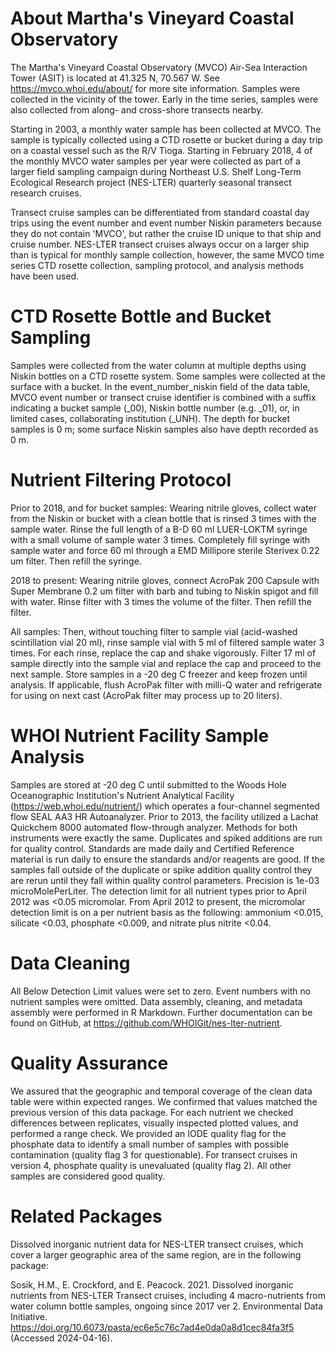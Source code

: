 # About Martha's Vineyard Coastal Observatory

The Martha's Vineyard Coastal Observatory (MVCO) Air-Sea Interaction Tower (ASIT) is located at 41.325 N, 70.567 W. See https://mvco.whoi.edu/about/ for more site information. Samples were collected in the vicinity of the tower. Early in the time series, samples were also collected from along- and cross-shore transects nearby. 

Starting in 2003, a monthly water sample has been collected at MVCO. The sample is typically collected using a CTD rosette or bucket during a day trip on a coastal vessel such as the R/V Tioga. Starting in February 2018, 4 of the monthly MVCO water samples per year were collected as part of a larger field sampling campaign during Northeast U.S. Shelf Long-Term Ecological Research project (NES-LTER) quarterly seasonal transect research cruises. 

Transect cruise samples can be differentiated from standard coastal day trips using the event number and event number Niskin parameters because they do not contain 'MVCO', but rather the cruise ID unique to that ship and cruise number. NES-LTER transect cruises always occur on a larger ship than is typical for monthly sample collection, however, the same MVCO time series CTD rosette collection, sampling protocol, and analysis methods have been used. 

# CTD Rosette Bottle and Bucket Sampling  

Samples were collected from the water column at multiple depths using Niskin bottles on a CTD rosette system. Some samples were collected at the surface with a bucket. In the event\_number\_niskin field of the data table, MVCO event number or transect cruise identifier is combined with a suffix indicating a bucket sample (_00), Niskin bottle number (e.g. _01), or, in limited cases, collaborating institution (_UNH). The depth for bucket samples is 0 m; some surface Niskin samples also have depth recorded as 0 m. 

# Nutrient Filtering Protocol

Prior to 2018, and for bucket samples: Wearing nitrile gloves, collect water from the Niskin or bucket with a clean bottle that is rinsed 3 times with the sample water. Rinse the full length of a B-D 60 ml LUER-LOKTM syringe with a small volume of sample water 3 times. Completely fill syringe with sample water and force 60 ml through a EMD Millipore sterile Sterivex 0.22 um filter. Then refill the syringe.

2018 to present: Wearing nitrile gloves, connect AcroPak 200 Capsule with Super Membrane 0.2 um filter with barb and tubing to Niskin spigot and fill with water. Rinse filter with 3 times the volume of the filter. Then refill the filter.

All samples: Then, without touching filter to sample vial (acid-washed scintillation vial 20 ml), rinse sample vial with 5 ml of filtered sample water 3 times. For each rinse, replace the cap and shake vigorously. Filter 17 ml of sample directly into the sample vial and replace the cap and proceed to the next sample. Store samples in a -20 deg C freezer and keep frozen until analysis. If applicable, flush AcroPak filter with milli-Q water and refrigerate for using on next cast (AcroPak filter may process up to 20 liters).

# WHOI Nutrient Facility Sample Analysis

Samples are stored at -20 deg C until submitted to the Woods Hole Oceanographic Institution's Nutrient Analytical Facility (https://web.whoi.edu/nutrient/) which operates a four-channel segmented flow SEAL AA3 HR Autoanalyzer. Prior to 2013, the facility utilized a Lachat Quickchem 8000 automated flow-through analyzer. Methods for both instruments were exactly the same. Duplicates and spiked additions are run for quality control. Standards are made daily and Certified Reference material is run daily to ensure the standards and/or reagents are good. If the samples fall outside of the duplicate or spike addition quality control they are rerun until they fall within quality control parameters. Precision is 1e-03 microMolePerLiter. The detection limit for all nutrient types prior to April 2012 was <0.05 micromolar. From April 2012 to present, the micromolar detection limit is on a per nutrient basis as the following: ammonium <0.015, silicate <0.03, phosphate <0.009, and nitrate plus nitrite <0.04. 

# Data Cleaning

All Below Detection Limit values were set to zero. Event numbers with no nutrient samples were omitted. Data assembly, cleaning, and metadata assembly were performed in R Markdown. Further documentation can be found on GitHub, at https://github.com/WHOIGit/nes-lter-nutrient. 

# Quality Assurance

We assured that the geographic and temporal coverage of the clean data table were within expected ranges. We confirmed that values matched the previous version of this data package. For each nutrient we checked differences between replicates, visually inspected plotted values, and performed a range check. We provided an IODE quality flag for the phosphate data to identify a small number of samples with possible contamination (quality flag 3 for questionable). For transect cruises in version 4, phosphate quality is unevaluated (quality flag 2). All other samples are considered good quality.  

# Related Packages

Dissolved inorganic nutrient data for NES-LTER transect cruises, which cover a larger geographic area of the same region, are in the following package:

Sosik, H.M., E. Crockford, and E. Peacock. 2021. Dissolved inorganic nutrients from NES-LTER Transect cruises, including 4 macro-nutrients from water column bottle samples, ongoing since 2017 ver 2. Environmental Data Initiative. https://doi.org/10.6073/pasta/ec6e5c76c7ad4e0da0a8d1cec84fa3f5 (Accessed 2024-04-16).

